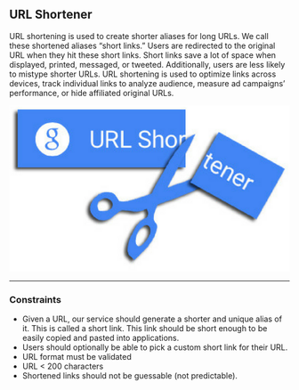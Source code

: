 ## URL Shortener

URL shortening is used to create shorter aliases for long URLs. We call these shortened aliases “short links.” Users are redirected to the original URL when they hit these short links. Short links save a lot of space when displayed, printed, messaged, or tweeted. Additionally, users are less likely to mistype shorter URLs. URL shortening is used to optimize links across devices, track individual links to analyze audience, measure ad campaigns’ performance, or hide affiliated original URLs.

<p align="left">
  <img src="../../assets/url_shortener.png" alt="Rain water trap">
</p>

---

### Constraints

- Given a URL, our service should generate a shorter and unique alias of it. This is called a short link. This link should be short enough to be easily copied and pasted into applications.
- Users should optionally be able to pick a custom short link for their URL.
- URL format must be validated
- URL < 200 characters
- Shortened links should not be guessable (not predictable).
